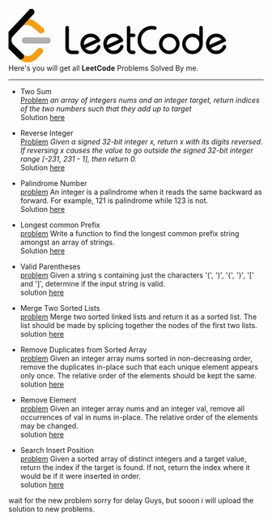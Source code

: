 ![leetcode](https://github.com/Angryl/Leetcode/blob/main/Assets/leetcode%20git.jpg)<br/>
Here's you will get all **LeetCode** Problems Solved By me.
***

- Two Sum<br/>
[Problem](https://leetcode.com/problems/two-sum/)
 *an array of integers nums and an integer target, return indices of the two numbers such that they add up to target*
<br/> Solution [here](https://github.com/Angryl/Leetcode/blob/main/Two%20Sum.cpp)
 
 - Reverse Integer<br/>
 [Problem](https://leetcode.com/problems/reverse-integer/)
 *Given a signed 32-bit integer x, return x with its digits reversed. If reversing x causes the value to go outside the signed 32-bit integer range [-231, 231 - 1], then return 0.*
<br/>Solution [here](https://github.com/Angryl/Leetcode/blob/main/reverse-Integer.java)

- Palindrome Number<br/>
[problem](https://leetcode.com/problems/palindrome-number/)
An integer is a palindrome when it reads the same backward as forward. For example, 121 is palindrome while 123 is not.
<br/>Solution [here](https://github.com/Angryl/Leetcode/blob/main/Plaindrome%20number.java)

- Longest common Prefix<br/>
[problem](https://leetcode.com/problems/longest-common-prefix/)
Write a function to find the longest common prefix string amongst an array of strings.
<br/>Solution [here](https://github.com/Angryl/Leetcode/blob/main/Longest%20Common%20Prefix.java)

- Valid Parentheses<br/>
[problem](https://leetcode.com/problems/valid-parentheses/)
Given a string s containing just the characters '(', ')', '{', '}', '[' and ']', determine if the input string is valid.<br/>
solution [here](https://github.com/Angryl/Leetcode/blob/main/Valid%20Parentheses.java)

-  Merge Two Sorted Lists<br/>
[problem](https://leetcode.com/problems/merge-two-sorted-lists/)
Merge two sorted linked lists and return it as a sorted list. The list should be made by splicing together the nodes of the first two lists.<br/>
solution [here](https://github.com/Angryl/Leetcode/blob/main/Merge%20Two%20Sorted%20Lists.java)

- Remove Duplicates from Sorted Array<br/>
[problem](https://leetcode.com/problems/remove-duplicates-from-sorted-array/)
Given an integer array nums sorted in non-decreasing order, remove the duplicates in-place such that each unique element appears only once. The relative order of the elements should be kept the same.<br/>
solution [here](https://github.com/Angryl/Leetcode/blob/main/Remove%20Duplicates%20from%20Sorted%20Array.java)

- Remove Element<br/>
[problem](https://leetcode.com/problems/remove-element/)
Given an integer array nums and an integer val, remove all occurrences of val in nums in-place. The relative order of the elements may be changed.<br/>
solution [here](https://github.com/Angryl/Leetcode/blob/main/Remove%20Element.py)

- Search Insert Position<br/>
[problem](https://leetcode.com/problems/search-insert-position/ )
Given a sorted array of distinct integers and a target value, return the index if the target is found. If not, return the index where it would be if it were inserted in order.<br/>
solution [here](https://github.com/Angryl/Leetcode/blob/main/Search%20Insert%20Position.java)

wait for the new problem
sorry for delay Guys, but sooon i will  upload the solution to new problems.